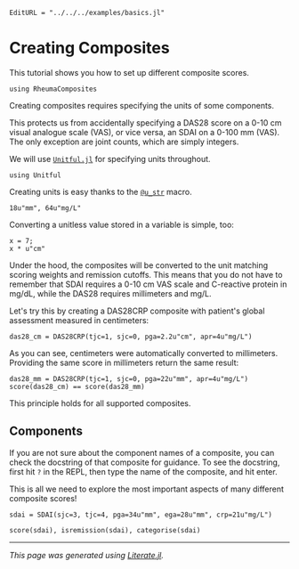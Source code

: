 ```@meta
EditURL = "../../../examples/basics.jl"
```

# Creating Composites

This tutorial shows you how to set up different composite scores.

````@example basics
using RheumaComposites
````

Creating composites requires specifying the units of some components.

This protects us from accidentally specifying a DAS28 score on a 0-10 cm visual analogue scale (VAS), or vice versa, an SDAI on a 0-100 mm (VAS).
The only exception are joint counts, which are simply integers.

We will use [`Unitful.jl`](https://painterqubits.github.io/Unitful.jl/stable/) for specifying units throughout.

````@example basics
using Unitful
````

Creating units is easy thanks to the [`@u_str`](https://painterqubits.github.io/Unitful.jl/stable/manipulations/#Unitful.@u_str) macro.

````@example basics
18u"mm", 64u"mg/L"
````

Converting a unitless value stored in a variable is simple, too:

````@example basics
x = 7;
x * u"cm"
````

Under the hood, the composites will be converted to the unit matching scoring weights and remission cutoffs.
This means that you do not have to remember that SDAI requires a 0-10 cm VAS scale and C-reactive protein in mg/dL, while the DAS28 requires millimeters and mg/L.

Let's try this by creating a DAS28CRP composite with patient's global assessment measured in centimeters:

````@example basics
das28_cm = DAS28CRP(tjc=1, sjc=0, pga=2.2u"cm", apr=4u"mg/L")
````

As you can see, centimeters were automatically converted to millimeters.
Providing the same score in millimeters return the same result:

````@example basics
das28_mm = DAS28CRP(tjc=1, sjc=0, pga=22u"mm", apr=4u"mg/L")
score(das28_cm) == score(das28_mm)
````

This principle holds for all supported composites.

## Components

If you are not sure about the component names of a composite, you can check the docstring of that composite for guidance.
To see the docstring, first hit `?` in the REPL, then type the name of the composite, and hit enter.

This is all we need to explore the most important aspects of many different composite scores!

````@example basics
sdai = SDAI(sjc=3, tjc=4, pga=34u"mm", ega=28u"mm", crp=21u"mg/L")
````

````@example basics
score(sdai), isremission(sdai), categorise(sdai)
````

---

*This page was generated using [Literate.jl](https://github.com/fredrikekre/Literate.jl).*

